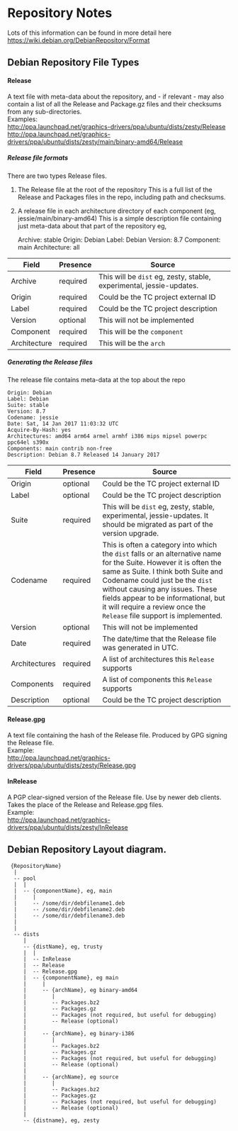 # Repository Notes

Lots of this information can be found in more detail here <https://wiki.debian.org/DebianRepository/Format>

## Debian Repository File Types

#### Release
A text file with meta-data about the repository, and - if relevant - may also contain a list of all the 
Release and Package.gz files and their checksums from any sub-directories.<br>
Examples:<br>
    <http://ppa.launchpad.net/graphics-drivers/ppa/ubuntu/dists/zesty/Release><br>
	<http://ppa.launchpad.net/graphics-drivers/ppa/ubuntu/dists/zesty/main/binary-amd64/Release>
 	
##### Release file formats
There are two types Release files.
 1. The Release file at the root of the repository
     This is a full list of the Release and Packages files in the repo, including path and checksums.
 2. A release file in each architecture directory of each component (eg, jessie/main/binary-amd64)
     This is a simple description file containing just meta-data about that part of the repository
     eg, 
     
    Archive: stable
    Origin: Debian
    Label: Debian
    Version: 8.7
    Component: main
    Architecture: all

 Field | Presence | Source
 ----- | -------- | -------
 Archive | required | This will be `dist` eg, zesty, stable, experimental, jessie-updates.
 Origin | required | Could be the TC project external ID
 Label | required | Could be the TC project description
 Version | optional | This will not be implemented
 Component | required | This will be the `component`
 Architecture | required | This will be the `arch`
 

##### Generating the Release files
The release file contains meta-data at the top about the repo

    Origin: Debian
    Label: Debian
    Suite: stable
    Version: 8.7
    Codename: jessie
    Date: Sat, 14 Jan 2017 11:03:32 UTC
    Acquire-By-Hash: yes
    Architectures: amd64 arm64 armel armhf i386 mips mipsel powerpc ppc64el s390x
    Components: main contrib non-free
    Description: Debian 8.7 Released 14 January 2017
 
 Field | Presence | Source
 ----- | -------- | -------
 Origin | optional | Could be the TC project external ID
 Label | optional | Could be the TC project description
 Suite | required | This will be `dist` eg, zesty, stable, experimental, jessie-updates. It should be migrated as part of the version upgrade.
 Codename | required | This is often a category into which the `dist` falls or an alternative name for the Suite. However it is often the same as Suite. I think both Suite and Codename could just be the `dist` without causing any issues. These fields appear to be informational, but it will require a review once the `Release` file support is implemented.
 Version | optional | This will not be implemented
 Date | required | The date/time that the Release file was generated in UTC. 
 Architectures | required | A list of architectures this `Release` supports
 Components | required | A list of components this `Release` supports
 Description | optional | Could be the TC project description
 
 
 
#### Release.gpg
A text file containing the hash of the Release file. 
Produced by GPG signing the Release file.<br>
Example:<br>
    <http://ppa.launchpad.net/graphics-drivers/ppa/ubuntu/dists/zesty/Release.gpg>

#### InRelease
A PGP clear-signed version of the Release file. Use by newer deb clients. Takes the place of the Release
and Release.gpg files.<br>
Example:<br>
    <http://ppa.launchpad.net/graphics-drivers/ppa/ubuntu/dists/zesty/InRelease>

## Debian Repository Layout diagram.
	 {RepositoryName}
	  |
	  -- pool
	  |  |
	  |  -- {componentName}, eg, main
	  |     |
	  |     -- /some/dir/debfilename1.deb
	  |     -- /some/dir/debfilename2.deb
	  |     -- /some/dir/debfilename3.deb
	  |
	  |
	  -- dists 
	     |
	     -- {distName}, eg, trusty
	     |  |
	     |  -- InRelease
	     |  -- Release
	     |  -- Release.gpg
	     |  -- {componentName}, eg main
	     |     |
	     |     -- {archName}, eg binary-amd64
	     |        |
	     |        -- Packages.bz2
	     |        -- Packages.gz
	     |        -- Packages (not required, but useful for debugging)
	     |        -- Release (optional)
	     |
	     |     -- {archName}, eg binary-i386
	     |        |
	     |        -- Packages.bz2
	     |        -- Packages.gz
	     |        -- Packages (not required, but useful for debugging)
	     |        -- Release (optional)
	     |
	     |     -- {archName}, eg source
	     |        |
	     |        -- Packages.bz2
	     |        -- Packages.gz
	     |        -- Packages (not required, but useful for debugging)
	     |        -- Release (optional)
	     |
	     -- {distname}, eg, zesty
